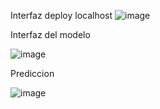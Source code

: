 Interfaz deploy localhost
![image](https://github.com/user-attachments/assets/9a4d55a7-272c-4fbe-8403-9127db1c13ce)

Interfaz del modelo

![image](https://github.com/user-attachments/assets/89d121fe-089a-44e2-ae55-0bea0963563c)

Prediccion

![image](https://github.com/user-attachments/assets/e42b1b4a-5f8e-4a94-b85b-eb7c9aec150c)

